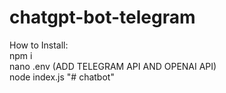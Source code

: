 # chatgpt-bot-telegram
How to Install: <BR>
npm i <BR>
nano .env (ADD TELEGRAM API AND OPENAI API) <BR>
node index.js
"# chatbot" 
